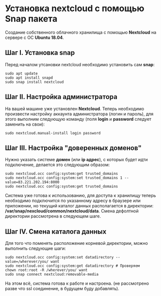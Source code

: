 # Установка nextcloud с помощью Snap пакета
Создание собственного облачного хранилища с помощью **Nextcloud** на сервере с ОС **Ubuntu 18.04**.

## Шаг I. Установка snap
Перед началом утсановки nextcloud необходимо установить сам **snap**:

```
sudo apt update
sudo apt install snapd
sudo snap install nextcloud
```

## Шаг II. Настройка администратора 
На вашей машине уже установлен **Nextcloud**. Теперь необходимо произвести настройку аккаунта администратора (логин и пароль), для этого выполним следующую команду (поля **login** и **password** следует заменить на свои):

```
sudo nextcloud.manual-install login password
```

## Шаг III. Настройка "доверенных доменов"
Нужно указать системе **домен** (или **ip адрес**), с которых будет идти подключение, делается это следующим образом:

```
sudo nextcloud.occ config:system:get trusted_domains
sudo nextcloud.occ config:system:set trusted_domains 1 --value=83.221.202.194:8000
sudo nextcloud.occ config:system:get trusted_domains
```

Система уже готова к использованию, для доступа к хранилищу теперь необходимо подключится по указанному адресу в браузере или приложении, но текущий каталог данных располагается в директории: **/var/snap/nexcloud/common/nextcloud/data**. Смена дефолтной директории рассмотрена в следующем шаге.

## Шаг IV. Cмена каталога данных
Для того что поменять расположение корневой директории, можно выполнить следующие шаги:

```
sudo nextcloud.occ config:system:set datadirectory --value=/wherever/you/ want
sudo nextcloud.occ config:system:get datadirectory # Проверяем 
chown root:root -R /wherever/you/ want
sudo snap connect nextcloud:removable-media
```
На этом всё, система готова к работе и настроена. (не рассмотрено разве что ssl соединение, в будущем буду добавлять).